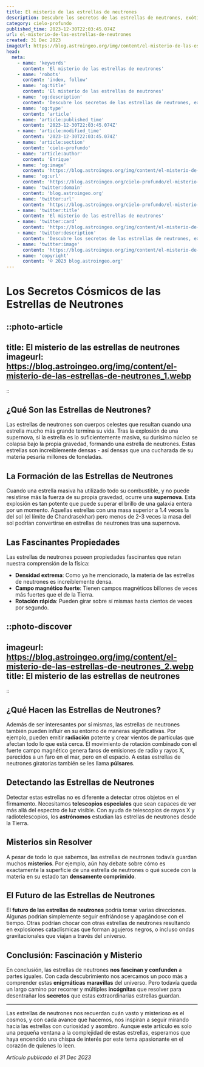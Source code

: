 ```yaml
---
title: El misterio de las estrellas de neutrones
description: Descubre los secretos de las estrellas de neutrones, exóticos remanentes estelares donde la física alcanza extremos inimaginables. ¡Explora el misterio!
category: cielo-profundo
published_time: 2023-12-30T22:03:45.074Z
url: el-misterio-de-las-estrellas-de-neutrones
created: 31 Dec 2023
imageUrl: https://blog.astroingeo.org/img/content/el-misterio-de-las-estrellas-de-neutrones_1.webp
head:
  meta:
    - name: 'keywords'
      content: 'El misterio de las estrellas de neutrones'
    - name: 'robots'
      content: 'index, follow'
    - name: 'og:title'
      content: 'El misterio de las estrellas de neutrones'
    - name: 'og:description'
      content: 'Descubre los secretos de las estrellas de neutrones, exóticos remanentes estelares donde la física alcanza extremos inimaginables. ¡Explora el misterio!'
    - name: 'og:type'
      content: 'article'
    - name: 'article:published_time'
      content: '2023-12-30T22:03:45.074Z'
    - name: 'article:modified_time'
      content: '2023-12-30T22:03:45.074Z'
    - name: 'article:section'
      content: 'cielo-profundo'
    - name: 'article:author'
      content: 'Enrique'
    - name: 'og:image'
      content: 'https://blog.astroingeo.org/img/content/el-misterio-de-las-estrellas-de-neutrones_1.webp'
    - name: 'og:url'
      content: 'https://blog.astroingeo.org/cielo-profundo/el-misterio-de-las-estrellas-de-neutrones'
    - name: 'twitter:domain'
      content: 'blog.astroingeo.org'
    - name: 'twitter:url'
      content: 'https://blog.astroingeo.org/cielo-profundo/el-misterio-de-las-estrellas-de-neutrones'
    - name: 'twitter:title'
      content: 'El misterio de las estrellas de neutrones'
    - name: 'twitter:card'
      content: 'https://blog.astroingeo.org/img/content/el-misterio-de-las-estrellas-de-neutrones_1.webp'
    - name: 'twitter:description'
      content: 'Descubre los secretos de las estrellas de neutrones, exóticos remanentes estelares donde la física alcanza extremos inimaginables. ¡Explora el misterio!'
    - name: 'twitter:image'
      content: 'https://blog.astroingeo.org/img/content/el-misterio-de-las-estrellas-de-neutrones_1.webp'
    - name: 'copyright'
      content: '© 2023 blog.astroingeo.org'
---
```

# Los Secretos Cósmicos de las Estrellas de Neutrones

::photo-article
---
title: El misterio de las estrellas de neutrones
imageurl: https://blog.astroingeo.org/img/content/el-misterio-de-las-estrellas-de-neutrones_1.webp
---
::

## ¿Qué Son las Estrellas de Neutrones?
Las estrellas de neutrones son cuerpos celestes que resultan cuando una estrella mucho más grande termina su vida. Tras la explosión de una supernova, si la estrella es lo suficientemente masiva, su durísimo núcleo se colapsa bajo la propia gravedad, formando una estrella de neutrones. Estas estrellas son increíblemente densas - así densas que una cucharada de su materia pesaría millones de toneladas.

## La Formación de las Estrellas de Neutrones
Cuando una estrella masiva ha utilizado todo su combustible, y no puede resistirse más la fuerza de su propia gravedad, ocurre una **supernova**. Esta explosión es tan potente que puede superar el brillo de una galaxia entera por un momento. Aquellas estrellas con una masa superior a 1.4 veces la del sol (el límite de Chandrasekhar) pero menos de 2-3 veces la masa del sol podrían convertirse en estrellas de neutrones tras una supernova. 

## Las Fascinantes Propiedades
Las estrellas de neutrones poseen propiedades fascinantes que retan nuestra comprensión de la física:

- **Densidad extrema**: Como ya he mencionado, la materia de las estrellas de neutrones es increíblemente densa.
- **Campo magnético fuerte**: Tienen campos magnéticos billones de veces más fuertes que el de la Tierra.
- **Rotación rápida**: Pueden girar sobre sí mismas hasta cientos de veces por segundo.


::photo-discover
---
imageurl: https://blog.astroingeo.org/img/content/el-misterio-de-las-estrellas-de-neutrones_2.webp
title: El misterio de las estrellas de neutrones
---
::

## ¿Qué Hacen las Estrellas de Neutrones?
Además de ser interesantes por sí mismas, las estrellas de neutrones también pueden influir en su entorno de maneras significativas. Por ejemplo, pueden emitir **radiación** potente y crear vientos de partículas que afectan todo lo que está cerca. El movimiento de rotación combinado con el fuerte campo magnético genera faros de emisiones de radio y rayos X, parecidos a un faro en el mar, pero en el espacio. A estas estrellas de neutrones giratorias también se les llama **púlsares**.

## Detectando las Estrellas de Neutrones
Detectar estas estrellas no es diferente a detectar otros objetos en el firmamento. Necesitamos **telescopios especiales** que sean capaces de ver más allá del espectro de luz visible. Con ayuda de telescopios de rayos X y radiotelescopios, los **astrónomos** estudian las estrellas de neutrones desde la Tierra.

## Misterios sin Resolver
A pesar de todo lo que sabemos, las estrellas de neutrones todavía guardan muchos **misterios**. Por ejemplo, aún hay debate sobre cómo es exactamente la superficie de una estrella de neutrones o qué sucede con la materia en su estado tan **densamente comprimido**.

## El Futuro de las Estrellas de Neutrones
El **futuro de las estrellas de neutrones** podría tomar varias direcciones. Algunas podrían simplemente seguir enfriándose y apagándose con el tiempo. Otras podrían chocar con otras estrellas de neutrones resultando en explosiones cataclísmicas que forman agujeros negros, o incluso ondas gravitacionales que viajan a través del universo.

## Conclusión: Fascinación y Misterio
En conclusión, las estrellas de neutrones **nos fascinan y confunden** a partes iguales. Con cada descubrimiento nos acercamos un poco más a comprender estas **enigmáticas maravillas** del universo. Pero todavía queda un largo camino por recorrer y múltiples **incógnitas** que resolver para desentrañar los **secretos** que estas extraordinarias estrellas guardan.

---

Las estrellas de neutrones nos recuerdan cuán vasto y misterioso es el cosmos, y con cada avance que hacemos, nos inspiran a seguir mirando hacia las estrellas con curiosidad y asombro. Aunque este artículo es solo una pequeña ventana a la complejidad de estas estrellas, esperamos que haya encendido una chispa de interés por este tema apasionante en el corazón de quienes lo leen.

_Artículo publicado el 31 Dec 2023_